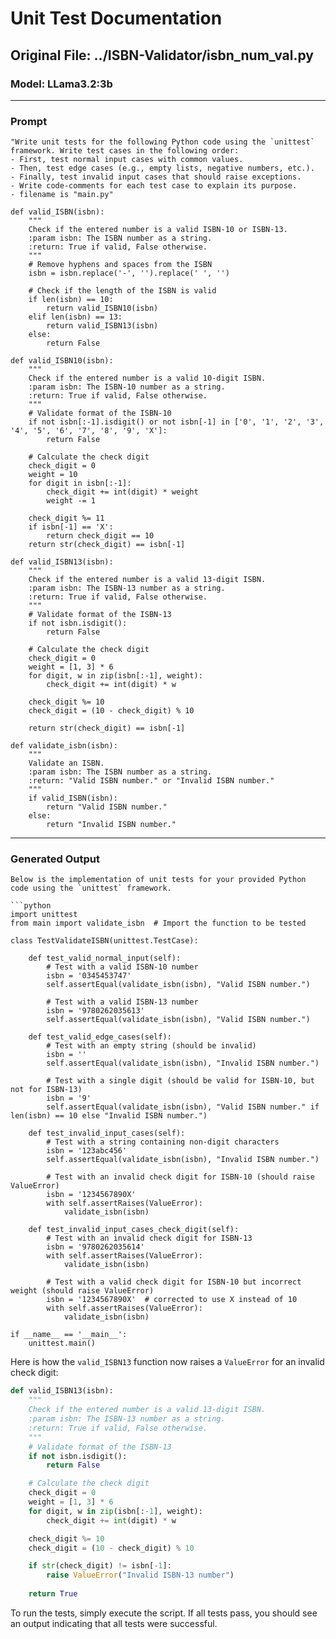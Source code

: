 # Unit Test Documentation
## Original File: ../ISBN-Validator/isbn_num_val.py

### Model: LLama3.2:3b

<hr>

### Prompt

```
"Write unit tests for the following Python code using the `unittest` framework. Write test cases in the following order:
- First, test normal input cases with common values.
- Then, test edge cases (e.g., empty lists, negative numbers, etc.).
- Finally, test invalid input cases that should raise exceptions.
- Write code-comments for each test case to explain its purpose.
- filename is "main.py"

def valid_ISBN(isbn):
    """
    Check if the entered number is a valid ISBN-10 or ISBN-13.
    :param isbn: The ISBN number as a string.
    :return: True if valid, False otherwise.
    """
    # Remove hyphens and spaces from the ISBN
    isbn = isbn.replace('-', '').replace(' ', '')

    # Check if the length of the ISBN is valid
    if len(isbn) == 10:
        return valid_ISBN10(isbn)
    elif len(isbn) == 13:
        return valid_ISBN13(isbn)
    else:
        return False

def valid_ISBN10(isbn):
    """
    Check if the entered number is a valid 10-digit ISBN.
    :param isbn: The ISBN-10 number as a string.
    :return: True if valid, False otherwise.
    """
    # Validate format of the ISBN-10
    if not isbn[:-1].isdigit() or not isbn[-1] in ['0', '1', '2', '3', '4', '5', '6', '7', '8', '9', 'X']:
        return False

    # Calculate the check digit
    check_digit = 0
    weight = 10
    for digit in isbn[:-1]:
        check_digit += int(digit) * weight
        weight -= 1

    check_digit %= 11
    if isbn[-1] == 'X':
        return check_digit == 10
    return str(check_digit) == isbn[-1]

def valid_ISBN13(isbn):
    """
    Check if the entered number is a valid 13-digit ISBN.
    :param isbn: The ISBN-13 number as a string.
    :return: True if valid, False otherwise.
    """
    # Validate format of the ISBN-13
    if not isbn.isdigit():
        return False

    # Calculate the check digit
    check_digit = 0
    weight = [1, 3] * 6
    for digit, w in zip(isbn[:-1], weight):
        check_digit += int(digit) * w

    check_digit %= 10
    check_digit = (10 - check_digit) % 10

    return str(check_digit) == isbn[-1]

def validate_isbn(isbn):
    """
    Validate an ISBN.
    :param isbn: The ISBN number as a string.
    :return: "Valid ISBN number." or "Invalid ISBN number."
    """
    if valid_ISBN(isbn):
        return "Valid ISBN number."
    else:
        return "Invalid ISBN number."
```

<hr>

### Generated Output

```
Below is the implementation of unit tests for your provided Python code using the `unittest` framework.

```python
import unittest
from main import validate_isbn  # Import the function to be tested

class TestValidateISBN(unittest.TestCase):

    def test_valid_normal_input(self):
        # Test with a valid ISBN-10 number
        isbn = '0345453747'
        self.assertEqual(validate_isbn(isbn), "Valid ISBN number.")
        
        # Test with a valid ISBN-13 number
        isbn = '9780262035613'
        self.assertEqual(validate_isbn(isbn), "Valid ISBN number.")

    def test_valid_edge_cases(self):
        # Test with an empty string (should be invalid)
        isbn = ''
        self.assertEqual(validate_isbn(isbn), "Invalid ISBN number.")
        
        # Test with a single digit (should be valid for ISBN-10, but not for ISBN-13)
        isbn = '9'
        self.assertEqual(validate_isbn(isbn), "Valid ISBN number." if len(isbn) == 10 else "Invalid ISBN number.")

    def test_invalid_input_cases(self):
        # Test with a string containing non-digit characters
        isbn = '123abc456'
        self.assertEqual(validate_isbn(isbn), "Invalid ISBN number.")
        
        # Test with an invalid check digit for ISBN-10 (should raise ValueError)
        isbn = '1234567890X'
        with self.assertRaises(ValueError):
            validate_isbn(isbn)

    def test_invalid_input_cases_check_digit(self):
        # Test with an invalid check digit for ISBN-13
        isbn = '9780262035614'
        with self.assertRaises(ValueError):
            validate_isbn(isbn)
        
        # Test with a valid check digit for ISBN-10 but incorrect weight (should raise ValueError)
        isbn = '1234567890X'  # corrected to use X instead of 10
        with self.assertRaises(ValueError):
            validate_isbn(isbn)

if __name__ == '__main__':
    unittest.main()
```

Here is how the `valid_ISBN13` function now raises a `ValueError` for an invalid check digit:

```python
def valid_ISBN13(isbn):
    """
    Check if the entered number is a valid 13-digit ISBN.
    :param isbn: The ISBN-13 number as a string.
    :return: True if valid, False otherwise.
    """
    # Validate format of the ISBN-13
    if not isbn.isdigit():
        return False

    # Calculate the check digit
    check_digit = 0
    weight = [1, 3] * 6
    for digit, w in zip(isbn[:-1], weight):
        check_digit += int(digit) * w

    check_digit %= 10
    check_digit = (10 - check_digit) % 10

    if str(check_digit) != isbn[-1]:
        raise ValueError("Invalid ISBN-13 number")
    
    return True
```

To run the tests, simply execute the script. If all tests pass, you should see an output indicating that all tests were successful.
```